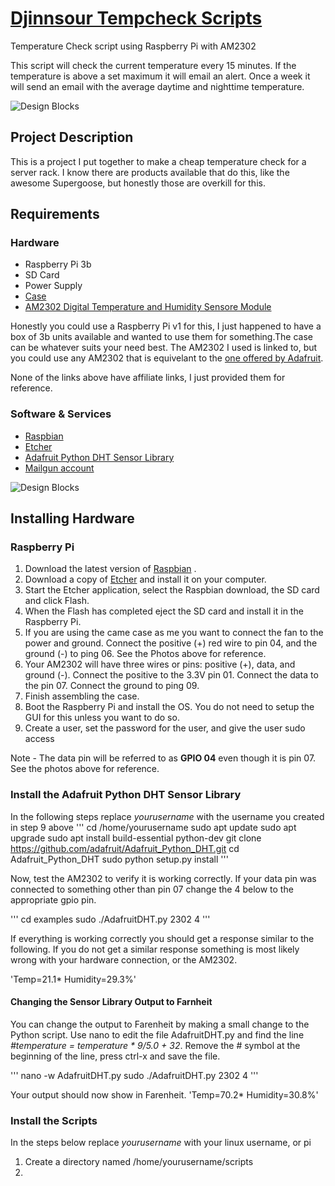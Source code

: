# [Djinnsour Tempcheck Scripts](http://www.djinnsour.com/2017/10/30/raspberry-pi-3b-with-am2303-temperature-sensor/)

Temperature Check script using Raspberry Pi with AM2302

This script will check the current temperature every 15 minutes.  If the temperature is above a set maximum it will email an alert.  Once a week it will send an email with the average daytime and nighttime temperature.

![Design Blocks](http://www.djinnsour.com/wp-content/uploads/2017/10/raspberrypi_3b_am2302.jpg)


## Project Description

This is a project I put together to make a cheap temperature check for a server rack.  I know there are products available that do this, like the awesome Supergoose, but honestly those are overkill for this.  

## Requirements

### Hardware

- Raspberry Pi 3b
- SD Card
- Power Supply
- [Case](https://www.amazon.com/gp/product/B072LXCWSS)
- [AM2302 Digital Temperature and Humidity Sensore Module](https://www.amazon.com/gp/product/B018JO5BRK)
 
Honestly you could use a Raspberry Pi v1 for this, I just happened to have a box of 3b units available and wanted to use them for something.The case can be whatever suits your need best.  The AM2302 I used is linked to, but you could use any AM2302 that is equivelant to the [one offered by Adafruit](https://www.adafruit.com/product/393).

None of the links above have affiliate links, I just provided them for reference.

### Software & Services

- [Raspbian](https://www.raspberrypi.org/downloads/raspbian/)
- [Etcher](https://etcher.io/)
- [Adafruit Python DHT Sensor Library](https://github.com/adafruit/Adafruit_Python_DHT)
- [Mailgun account](https://www.mailgun.com/)

![Design Blocks](http://www.djinnsour.com/wp-content/uploads/2017/10/raspberrypi_3b_gpio_ping.png)

## Installing Hardware

### Raspberry Pi
1. Download the latest version of [Raspbian](https://www.raspberrypi.org/downloads/raspbian/) .
2. Download a copy of [Etcher](https://etcher.io/) and install it on your computer.
3. Start the Etcher application, select the Raspbian download, the SD card and click Flash.
4. When the Flash has completed eject the SD card and install it in the Raspberry Pi.
5. If you are using the came case as me you want to connect the fan to the power and ground. Connect the positive (+) red wire to pin 04, and the ground (-) to ping 06. See the Photos above for reference.
6. Your AM2302 will have three wires or pins: positive (+), data, and ground (-). Connect the positive to the 3.3V pin 01. Connect the data to the pin 07. Connect the ground to ping 09. 
7. Finish assembling the case.
8. Boot the Raspberry Pi and install the OS. You do not need to setup the GUI for this unless you want to do so.
9. Create a user, set the password for the user, and give the user sudo access

Note - The data pin will be referred to as **GPIO 04** even though it is pin 07.  See the photos above for reference.

### Install the Adafruit Python DHT Sensor Library
In the following steps replace *yourusername* with the username you created in step 9 above
'''
cd /home/yourusername
sudo apt update
sudo apt upgrade
sudo apt install build-essential python-dev
git clone https://github.com/adafruit/Adafruit_Python_DHT.git
cd Adafruit_Python_DHT
sudo python setup.py install
'''

Now, test the AM2302 to verify it is working correctly. If your data pin was connected to something other than pin 07 change the 4 below to the appropriate gpio pin.

'''
cd examples
sudo ./AdafruitDHT.py 2302 4
'''

If everything is working correctly you should get a response similar to the following. If you do not get a similar response something is most likely wrong with your hardware connection, or the AM2302. 

'Temp=21.1*  Humidity=29.3%'

#### Changing the Sensor Library Output to Farnheit
You can change the output to Farenheit by making a small change to the Python script. Use nano to edit the file AdafruitDHT.py and find the line *#temperature = temperature * 9/5.0 + 32*. Remove the # symbol at the beginning of the line, press ctrl-x and save the file.

'''
nano -w AdafruitDHT.py
sudo ./AdafruitDHT.py 2302 4
'''

Your output should now show in Farenheit.
'Temp=70.2*  Humidity=30.8%'

### Install the Scripts
In the steps below replace *yourusername* with your linux username, or pi
1.  Create a directory named /home/yourusername/scripts
2.  






